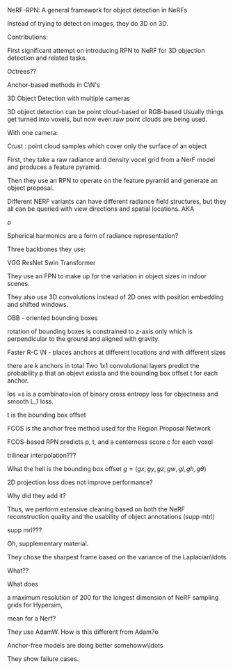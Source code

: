 
NeRF-RPN: A general framework for object detection in NeRFs


Instead of trying to detect on images, they do 3D on 3D.

Contributions:

 First significant attempt on introducing RPN to NeRF
for 3D objection detection and related tasks.


Octrees??

Anchor-based methods in C\N's

3D Object Detection with multiple cameras

3D object detection can be point cloud-based or RGB-based
Usually things get turned into voxels, but now even raw point clouds are being used.

With one camera:


Crust : point cloud samples which cover only the surface of an object

First, they take a raw radiance and density vocel grid from a NerF model and produces a feature pyramid.

Then they use an RPN to operate on the feature pyramid and generate an object proposal.

Different NERF variants can have different radiance field structures, but they all can be queried with view directions and spatial locations. AKA

$o$


Spherical harmonics are a form of radiance representation?

Three backbones they use:

VGG
ResNet
Swin Transformer


They use an FPN to make up for the variation in object sizes in indoor scenes.

They also use 3D convolutions instead of 2D ones with position embedding and shifted windows.

OBB - oriented bounding boxes

rotation of bounding boxes is constrained to z-axis only which is perpendicular to the ground and aligned with gravity.


Faster R-C \N - places anchors at different locations and with different sizes


there are k anchors in total
Two 1x1 convolutional layers predict the probability p that an objevt exissta and the bounding box offset t for each anchor.


los =s is a combinato=ion of binary cross entropy loss for objectness and smooth L_1 loss.

t is the bounding box offset

FCOS is the anchor free method used for the Region Proposal Network


FCOS-based RPN predicts p, t, and a centerness score c for each voxel


trilinear interpolation???

What the hell is the bounding box offset 
$g = (gx, gy , gz , gw, gl, gh, gθ )$

2D projection loss does not improve performance?

Why did they add it?




Thus, we perform extensive cleaning
based on both the NeRF reconstruction quality and the
usability of object annotations (supp mtrl)

supp mrl???


Oh, supplementary material.


They chose the sharpest frame based on the variance of the Laplacian\ldots

What??


What does 


a maximum
resolution of 200 for the longest dimension of NeRF
sampling grids for Hypersim,

mean for a Nerf?


They use AdamW. How is this different from Adam?o


Anchor-free models are doing better somehoww\ldots

They show failure cases.
